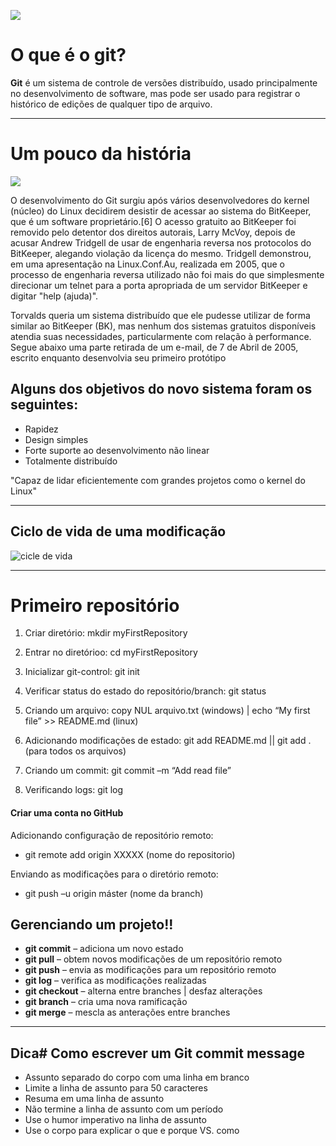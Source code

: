 ![](../resources/images/git.png)

# O que é o git?

****Git**** é um sistema de controle de versões distribuído, usado principalmente no desenvolvimento de software, mas pode ser usado para registrar o histórico de edições de qualquer tipo de arquivo.

********

# Um pouco da história
![](../resources/images/git-historia.png)

O desenvolvimento do Git surgiu após vários desenvolvedores do kernel (núcleo) do Linux decidirem desistir de acessar ao sistema do BitKeeper, que é um software proprietário.[6] O acesso gratuito ao BitKeeper foi removido pelo detentor dos direitos autorais, Larry McVoy, depois de acusar Andrew Tridgell de usar de engenharia reversa nos protocolos do BitKeeper, alegando violação da licença do mesmo. Tridgell demonstrou, em uma apresentação na Linux.Conf.Au, realizada em 2005, que o processo de engenharia reversa utilizado não foi mais do que simplesmente direcionar um telnet para a porta apropriada de um servidor BitKeeper e digitar "help (ajuda)".

Torvalds queria um sistema distribuído que ele pudesse utilizar de forma similar ao BitKeeper (BK), mas nenhum dos sistemas gratuitos disponíveis atendia suas necessidades, particularmente com relação à performance. Segue abaixo uma parte retirada de um e-mail, de 7 de Abril de 2005, escrito enquanto desenvolvia seu primeiro protótipo

## Alguns dos objetivos do novo sistema foram os seguintes:

- Rapidez
- Design simples
- Forte suporte ao desenvolvimento não linear
- Totalmente distribuído

"Capaz de lidar eficientemente com grandes projetos como o kernel do Linux"

********

## Ciclo de vida de uma modificação
![cicle de vida](../resources/images/git-ciclo-de-vida.jpg)

*****

# Primeiro repositório

1. Criar diretório: mkdir myFirstRepository
2. Entrar no diretórioo: cd myFirstRepository

3. Inicializar git-control: git init
4. Verificar status do estado do repositório/branch: git status

5. Criando um arquivo: copy NUL arquivo.txt (windows) | echo “My first file” >> README.md (linux)
6. Adicionando modificações de estado: git add README.md || git add . (para todos os arquivos)

7. Criando um commit: git commit –m “Add read file”

8. Verificando logs: git log

#### Criar uma conta no GitHub

Adicionando configuração de repositório remoto: 
- git remote add origin XXXXX (nome do repositorio)

Enviando as modificações para o diretório remoto: 
- git push –u origin máster (nome da branch)

## Gerenciando um projeto!!

- ****git commit**** – adiciona um novo estado
- ****git pull**** – obtem novos modificações de um repositório remoto
- ****git push**** – envia as modificações para um repositório remoto
- ****git log**** – verifica as modificações realizadas
- ****git checkout**** – alterna entre branches | desfaz alterações
- ****git branch**** – cria uma nova ramificação 
- ****git merge**** – mescla as anterações entre branches

****

## Dica# Como escrever um Git commit message

- Assunto separado do corpo com uma linha em branco
- Limite a linha de assunto para 50 caracteres
- Resuma em uma linha de assunto
- Não termine a linha de assunto com um período
- Use o humor imperativo na linha de assunto
- Use o corpo para explicar o que e porque VS. como
